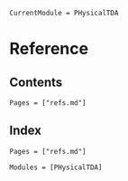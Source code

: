 ```@meta
CurrentModule = PHysicalTDA
```

# Reference

## Contents
```@contents
Pages = ["refs.md"]
```

## Index
```@index
Pages = ["refs.md"]
```


```@autodocs
Modules = [PHysicalTDA]
```
